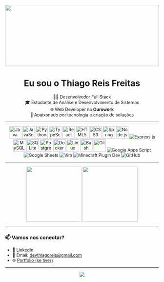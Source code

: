 <!-- Banner animado opcional -->
<img src="https://media3.giphy.com/media/v1.Y2lkPTc5MGI3NjExbjkyOXRlMTFtc2thNTV6NHZsa2JzbzBvc245YTRubTAzYmpoN3JnayZlcD12MV9pbnRlcm5hbF9naWZfYnlfaWQmY3Q9Zw/Q9aBxHn9fTqKs/giphy.gif" width="100%" height="200"/>


<h1 align="center">Eu sou o Thiago Reis Freitas</h1>

<p align="center">
  👨‍💻 Desenvolvedor Full Stack <br>
  🎓 Estudante de Análise e Desenvolvimento de Sistemas <br>
  🌐 Web Developer na <strong>Ourowork</strong> <br>
  🚀 Apaixonado por tecnologia e criação de soluções <br>
</p>

---



<div align="center">

  <!-- Linguagens -->
  <img src="https://cdn.jsdelivr.net/gh/devicons/devicon/icons/java/java-original.svg" title="Java" width="40"/>
  <img src="https://cdn.jsdelivr.net/gh/devicons/devicon/icons/javascript/javascript-original.svg" title="JavaScript" width="40"/>
  <img src="https://cdn.jsdelivr.net/gh/devicons/devicon/icons/python/python-original.svg" title="Python" width="40"/>
  <img src="https://cdn.jsdelivr.net/gh/devicons/devicon/icons/typescript/typescript-original.svg" title="TypeScript" width="40"/>

  <!-- Frontend -->
  <img src="https://cdn.jsdelivr.net/gh/devicons/devicon/icons/react/react-original.svg" title="React" width="40"/>
  <img src="https://cdn.jsdelivr.net/gh/devicons/devicon/icons/html5/html5-original.svg" title="HTML5" width="40"/>
  <img src="https://cdn.jsdelivr.net/gh/devicons/devicon/icons/css3/css3-original.svg" title="CSS3" width="40"/>

  <!-- Backend / Frameworks -->
  <img src="https://cdn.jsdelivr.net/gh/devicons/devicon/icons/spring/spring-original.svg" title="Spring Boot" width="40"/>
  <img src="https://cdn.jsdelivr.net/gh/devicons/devicon/icons/nodejs/nodejs-original.svg" title="Node.js" width="40"/>
  <img src="https://img.shields.io/badge/Express.js-000000?style=for-the-badge&logo=express&logoColor=white" title="Express.js"/>

  <!-- Banco de dados -->
  <img src="https://cdn.jsdelivr.net/gh/devicons/devicon/icons/mysql/mysql-original.svg" title="MySQL" width="40"/>
  <img src="https://cdn.jsdelivr.net/gh/devicons/devicon/icons/sqlite/sqlite-original.svg" title="SQLite" width="40"/>
  <img src="https://cdn.jsdelivr.net/gh/devicons/devicon/icons/postgresql/postgresql-original.svg" title="PostgreSQL" width="40"/>

  <!-- DevOps / Outros -->
  <img src="https://cdn.jsdelivr.net/gh/devicons/devicon/icons/docker/docker-original.svg" title="Docker" width="40"/>
  <img src="https://cdn.jsdelivr.net/gh/devicons/devicon/icons/linux/linux-original.svg" title="Linux" width="40"/>
  <img src="https://cdn.jsdelivr.net/gh/devicons/devicon/icons/bash/bash-original.svg" title="Bash" width="40"/>
  <img src="https://cdn.jsdelivr.net/gh/devicons/devicon/icons/git/git-original.svg" title="Git" width="40"/>

  <!-- Ferramentas / APIs / Scripts -->
  <img src="https://img.shields.io/badge/Google%20Apps%20Script-4285F4?style=for-the-badge&logo=google&logoColor=white" title="Google Apps Script"/>
  <img src="https://img.shields.io/badge/Google%20Sheets-34A853?style=for-the-badge&logo=google-sheets&logoColor=white" title="Google Sheets"/>
  <img src="https://img.shields.io/badge/Vim-019733?style=for-the-badge&logo=vim&logoColor=white" title="Vim"/>
  <img src="https://img.shields.io/badge/Minecraft-62B47A?style=for-the-badge&logo=minecraft&logoColor=white" title="Minecraft Plugin Dev"/>
  <img src="https://img.shields.io/badge/GitHub-181717?style=for-the-badge&logo=github&logoColor=white" title="GitHub"/>

</div>


---



<div align="center">
  <img height="180em" src="https://github-readme-stats.vercel.app/api?username=ThiagoReisFreitas&show_icons=true&theme=dracula&include_all_commits=true&count_private=true"/>
  <img height="180em" src="https://github-readme-stats.vercel.app/api/top-langs/?username=ThiagoReisFreitas&layout=compact&langs_count=7&theme=dracula"/>
</div>

---

### 📫 Vamos nos conectar?

- 💼 [LinkedIn](https://www.linkedin.com/in/thiagoreisfreitas/)
- 📧 Email: devthiagoreis@gmail.com
- 🌐 [Portfólio (se tiver)](https://seuportfolio.com)

---

<!-- Rodapé animado -->
<p align="center">
  <img src="https://readme-typing-svg.herokuapp.com/?color=FF79C6&size=22&center=true&vCenter=true&lines=Seja+bem-vindo+ao+meu+GitHub!;Explore+meus+projetos+e+conhecimentos!;Conecte-se+comigo+%F0%9F%9A%80" />
</p>
